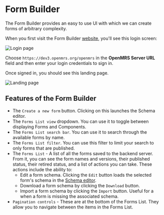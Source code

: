 # Form Builder

The Form Builder provides an easy to use UI with which we can create forms of arbitrary complexity.

When you first visit the Form Builder [website](https://openmrs-spa.org/formbuilder/#/login), you'll see this login screen:

![Login page](/screens/login.webp)

Choose `https://dev3.openmrs.org/openmrs` in the **OpenMRS Server URL** field and then enter your login credentials to sign in.

Once signed in, you should see this landing page.

![Landing page](/screens/landing.webp)

## Features of the Form Builder

- The `Create a new form` button. Clicking on this launches the Schema editor.
- The `Forms List view` dropdown. You can use it to toggle between displaying Forms and Components.
- The `Forms List search bar`. You can use it to search through the available forms by name.
- The `Forms List filter`. You can use this filter to limit your search to only forms that are published.
- The `Forms List` - A list of all the forms saved to the backend server. From it, you can see the form names and versions, their published status, their retired status, and a list of actions you can take. These actions include the ability to:
  - Edit a form schema. Clicking the `Edit` button loads the selected form's schema in the [Schema editor](#the-schema-editor).
  - Download a form schema by clicking the `Download` button.
  - Import a form schema by clicking the `Import` button. Useful for a when a form is missing the associated schema.
- `Pagination controls` - These are at the bottom of the Forms List. They allow you to navigate between the items in the Forms List.

